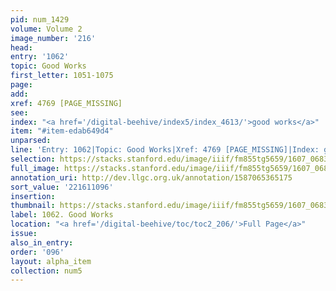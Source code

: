 ```yaml
---
pid: num_1429
volume: Volume 2
image_number: '216'
head:
entry: '1062'
topic: Good Works
first_letter: 1051-1075
page:
add:
xref: 4769 [PAGE_MISSING]
see:
index: "<a href='/digital-beehive/index5/index_4613/'>good works</a>"
item: "#item-edab649d4"
unparsed:
line: 'Entry: 1062|Topic: Good Works|Xref: 4769 [PAGE_MISSING]|Index: good works|#item-edab649d4'
selection: https://stacks.stanford.edu/image/iiif/fm855tg5659/1607_0683/841,1096,2830,1030/full/0/default.jpg
full_image: https://stacks.stanford.edu/image/iiif/fm855tg5659/1607_0683/full/full/0/default.jpg
annotation_uri: http://dev.llgc.org.uk/annotation/1587065365175
sort_value: '221611096'
insertion:
thumbnail: https://stacks.stanford.edu/image/iiif/fm855tg5659/1607_0683/841,1096,600,180/250,/0/default.jpg
label: 1062. Good Works
location: "<a href='/digital-beehive/toc/toc2_206/'>Full Page</a>"
issue:
also_in_entry:
order: '096'
layout: alpha_item
collection: num5
---
```


